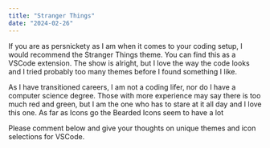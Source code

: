 ```yaml
---
title: "Stranger Things"
date: "2024-02-26"
---
```

If you are as persnickety as I am when it comes to your coding setup, I would recommend the Stranger Things theme. You can find this as a VSCode extension. The show is alright, but I love the way the code looks and I tried probably too many themes before I found something I like.

As I have transitioned careers, I am not a coding lifer, nor do I have a computer science degree. Those with more experience may say there is too much red and green, but I am the one who has to stare at it all day and I love this one. As far as Icons go the Bearded Icons seem to have a lot

Please comment below and give your thoughts on unique themes and icon selections for VSCode.
